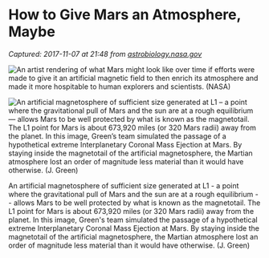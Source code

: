 # How to Give Mars an Atmosphere, Maybe

_Captured: 2017-11-07 at 21:48 from [astrobiology.nasa.gov](https://astrobiology.nasa.gov/news/how-to-give-mars-an-atmosphere-maybe/)_

![An artist rendering of what Mars might look like over time if efforts were made to give it an artificial magnetic field to then enrich its atmosphere and made it more hospitable to human explorers and scientists. \(NASA\)](https://astrobiology.nasa.gov/uploads/filer_public_thumbnails/filer_public/48/a0/48a007ad-2dc3-401d-8324-c123b812f39e/terraforming-mars.jpg__1240x510_q85_subsampling-2.jpg)

![An artificial magnetosphere of sufficient size generated at L1 – a point where the gravitational pull of Mars and the sun are at a rough equilibrium — allows Mars to be well protected by what is known as the magnetotail. The L1 point for Mars is about 673,920 miles \(or 320 Mars radii\) away from the planet. In this image, Green’s team simulated the passage of a hypothetical extreme Interplanetary Coronal Mass Ejection at Mars. By staying inside the magnetotail of the artificial magnetosphere, the Martian atmosphere lost an order of magnitude less material than it would have otherwise. \(J. Green\)](https://astrobiology.nasa.gov/uploads/filer_public_thumbnails/filer_public/ce/07/ce07d4a8-0f23-42a4-92b0-9df0c79a2b2c/pls-use-this-image-not-image-1.jpg__1240x510_q85_subsampling-2.jpg)

An artificial magnetosphere of sufficient size generated at L1 - a point where the gravitational pull of Mars and the sun are at a rough equilibrium -- allows Mars to be well protected by what is known as the magnetotail. The L1 point for Mars is about 673,920 miles (or 320 Mars radii) away from the planet. In this image, Green's team simulated the passage of a hypothetical extreme Interplanetary Coronal Mass Ejection at Mars. By staying inside the magnetotail of the artificial magnetosphere, the Martian atmosphere lost an order of magnitude less material than it would have otherwise. (J. Green)
